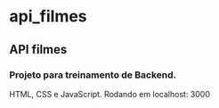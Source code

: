 # api_filmes

## API filmes
### Projeto para treinamento de Backend.


HTML, CSS e JavaScript.
Rodando em localhost: 3000
